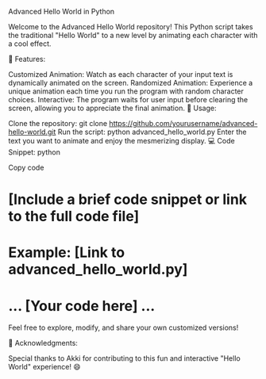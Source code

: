 Advanced Hello World in Python

Welcome to the Advanced Hello World repository! This Python script takes the traditional "Hello World" to a new level by animating each character with a cool effect.

🚀 Features:

Customized Animation: Watch as each character of your input text is dynamically animated on the screen.
Randomized Animation: Experience a unique animation each time you run the program with random character choices.
Interactive: The program waits for user input before clearing the screen, allowing you to appreciate the final animation.
📝 Usage:

Clone the repository: git clone https://github.com/yourusername/advanced-hello-world.git
Run the script: python advanced_hello_world.py
Enter the text you want to animate and enjoy the mesmerizing display.
💻 Code Snippet:
python

Copy code
# [Include a brief code snippet or link to the full code file]
# Example: [Link to advanced_hello_world.py]

# ... [Your code here] ...
Feel free to explore, modify, and share your own customized versions!

🌟 Acknowledgments:

Special thanks to Akki for contributing to this fun and interactive "Hello World" experience! 😄

